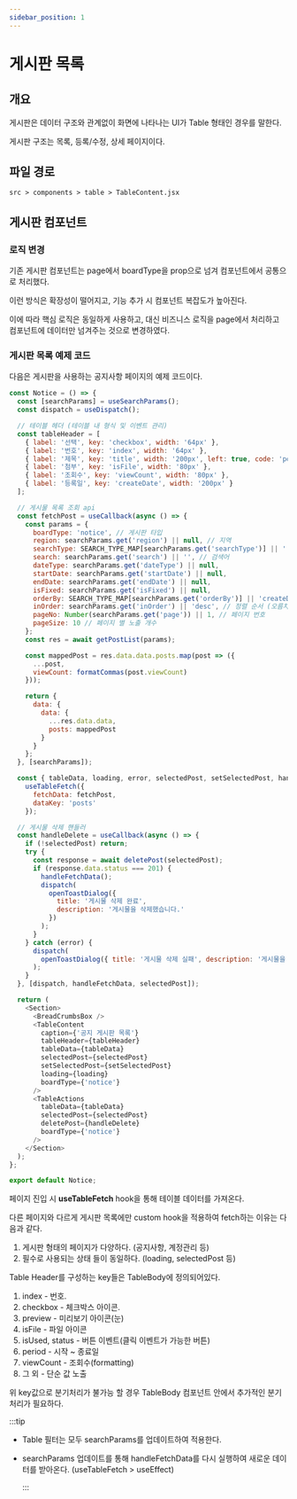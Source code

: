 ```yaml
---
sidebar_position: 1
---
```


# 게시판 목록

## 개요

게시판은 데이터 구조와 관계없이 화면에 나타나는 UI가 Table 형태인 경우를 말한다.

게시판 구조는 목록, 등록/수정, 상세 페이지이다.

## 파일 경로

```text
src > components > table > TableContent.jsx
```

## 게시판 컴포넌트

### 로직 변경

기존 게시판 컴포넌트는 page에서 boardType을 prop으로 넘겨 컴포넌트에서 공통으로 처리했다.

이런 방식은 확장성이 떨어지고, 기능 추가 시 컴포넌트 복잡도가 높아진다.

이에 따라 핵심 로직은 동일하게 사용하고, 대신 비즈니스 로직을 page에서 처리하고 컴포넌트에 데이터만 넘겨주는 것으로 변경하였다.

### 게시판 목록 예제 코드

다음은 게시판을 사용하는 공지사항 페이지의 예제 코드이다.

```js
const Notice = () => {
  const [searchParams] = useSearchParams();
  const dispatch = useDispatch();

  // 테이블 헤더 (테이블 내 형식 및 이벤트 관리)
  const tableHeader = [
    { label: '선택', key: 'checkbox', width: '64px' },
    { label: '번호', key: 'index', width: '64px' },
    { label: '제목', key: 'title', width: '200px', left: true, code: 'postNo', className: 'title' },
    { label: '첨부', key: 'isFile', width: '80px' },
    { label: '조회수', key: 'viewCount', width: '80px' },
    { label: '등록일', key: 'createDate', width: '200px' }
  ];

  // 게시물 목록 조회 api
  const fetchPost = useCallback(async () => {
    const params = {
      boardType: 'notice', // 게시판 타입
      region: searchParams.get('region') || null, // 지역
      searchType: SEARCH_TYPE_MAP[searchParams.get('searchType')] || '', // 검색 카테고리
      search: searchParams.get('search') || '', // 검색어
      dateType: searchParams.get('dateType') || null,
      startDate: searchParams.get('startDate') || null,
      endDate: searchParams.get('endDate') || null,
      isFixed: searchParams.get('isFixed') || null,
      orderBy: SEARCH_TYPE_MAP[searchParams.get('orderBy')] || 'createDate', // 정렬 기준 (최신순 | 조회순)
      inOrder: searchParams.get('inOrder') || 'desc', // 정렬 순서 (오름차순 | 내림차순)
      pageNo: Number(searchParams.get('page')) || 1, // 페이지 번호
      pageSize: 10 // 페이지 별 노출 개수
    };
    const res = await getPostList(params);

    const mappedPost = res.data.data.posts.map(post => ({
      ...post,
      viewCount: formatCommas(post.viewCount)
    }));

    return {
      data: {
        data: {
          ...res.data.data,
          posts: mappedPost
        }
      }
    };
  }, [searchParams]);

  const { tableData, loading, error, selectedPost, setSelectedPost, handleFetchData } =
    useTableFetch({
      fetchData: fetchPost,
      dataKey: 'posts'
    });

  // 게시물 삭제 핸들러
  const handleDelete = useCallback(async () => {
    if (!selectedPost) return;
    try {
      const response = await deletePost(selectedPost);
      if (response.data.status === 201) {
        handleFetchData();
        dispatch(
          openToastDialog({
            title: '게시물 삭제 완료',
            description: '게시물을 삭제했습니다.'
          })
        );
      }
    } catch (error) {
      dispatch(
        openToastDialog({ title: '게시물 삭제 실패', description: '게시물을 삭제하지 못했습니다.' })
      );
    }
  }, [dispatch, handleFetchData, selectedPost]);

  return (
    <Section>
      <BreadCrumbsBox />
      <TableContent
        caption={'공지 게시판 목록'}
        tableHeader={tableHeader}
        tableData={tableData}
        selectedPost={selectedPost}
        setSelectedPost={setSelectedPost}
        loading={loading}
        boardType={'notice'}
      />
      <TableActions
        tableData={tableData}
        selectedPost={selectedPost}
        deletePost={handleDelete}
        boardType={'notice'}
      />
    </Section>
  );
};

export default Notice;
```

페이지 진입 시 **useTableFetch** hook을 통해 테이블 데이터를 가져온다.

다른 페이지와 다르게 게시판 목록에만 custom hook을 적용하여 fetch하는 이유는 다음과 같다.

1. 게시판 형태의 페이지가 다양하다. (공지사항, 계정관리 등)
2. 필수로 사용되는 상태 들이 동일하다. (loading, selectedPost 등)

Table Header를 구성하는 key들은 TableBody에 정의되어있다.

1. index - 번호.
2. checkbox - 체크박스 아이콘.
3. preview - 미리보기 아이콘(눈)
4. isFile - 파일 아이콘
5. isUsed, status - 버튼 이벤트(클릭 이벤트가 가능한 버튼)
6. period - 시작 ~ 종료일
7. viewCount - 조회수(formatting)
8. 그 외 - 단순 값 노출

위 key값으로 분기처리가 불가능 할 경우 TableBody 컴포넌트 안에서 추가적인 분기처리가 필요하다.

:::tip

- Table 필터는 모두 searchParams를 업데이트하여 적용한다.
- searchParams 업데이트를 통해 handleFetchData를 다시 실행하여 새로운 데이터를 받아온다. (useTableFetch > useEffect)

  :::
